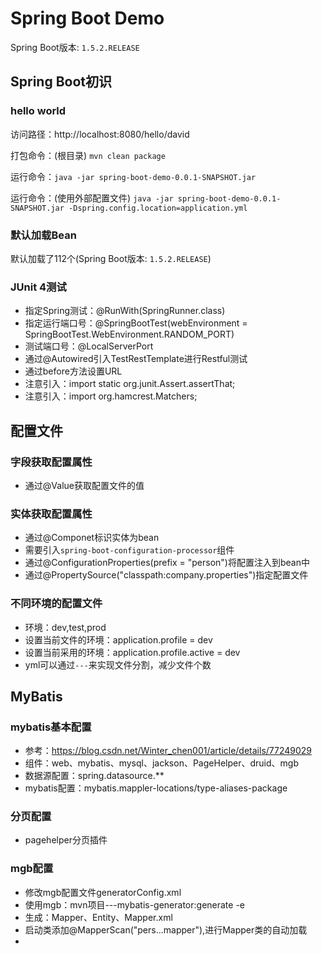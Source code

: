 # Spring Boot Demo

Spring Boot版本: `1.5.2.RELEASE`

## Spring Boot初识
### hello world

访问路径：http://localhost:8080/hello/david

打包命令：(根目录) `mvn clean package`

运行命令：`java -jar spring-boot-demo-0.0.1-SNAPSHOT.jar`

运行命令：(使用外部配置文件) `java -jar spring-boot-demo-0.0.1-SNAPSHOT.jar -Dspring.config.location=application.yml`

### 默认加载Bean

默认加载了112个(Spring Boot版本: `1.5.2.RELEASE`)

### JUnit 4测试

- 指定Spring测试：@RunWith(SpringRunner.class)
- 指定运行端口号：@SpringBootTest(webEnvironment = SpringBootTest.WebEnvironment.RANDOM_PORT)
- 测试端口号：@LocalServerPort
- 通过@Autowired引入TestRestTemplate进行Restful测试
- 通过before方法设置URL
- 注意引入：import static org.junit.Assert.assertThat;
- 注意引入：import org.hamcrest.Matchers;

## 配置文件
### 字段获取配置属性

- 通过@Value获取配置文件的值

### 实体获取配置属性

- 通过@Componet标识实体为bean
- 需要引入`spring-boot-configuration-processor`组件
- 通过@ConfigurationProperties(prefix = "person")将配置注入到bean中
- 通过@PropertySource("classpath:company.properties")指定配置文件

### 不同环境的配置文件

- 环境：dev,test,prod
- 设置当前文件的环境：application.profile = dev
- 设置当前采用的环境：application.profile.active = dev
- yml可以通过`---`来实现文件分割，减少文件个数

## MyBatis

### mybatis基本配置
- 参考：https://blog.csdn.net/Winter_chen001/article/details/77249029
- 组件：web、mybatis、mysql、jackson、PageHelper、druid、mgb
- 数据源配置：spring.datasource.**
- mybatis配置：mybatis.mappler-locations/type-aliases-package

### 分页配置
- pagehelper分页插件

### mgb配置
- 修改mgb配置文件generatorConfig.xml
- 使用mgb：mvn项目---mybatis-generator:generate -e
- 生成：Mapper、Entity、Mapper.xml
- 启动类添加@MapperScan("pers...mapper"),进行Mapper类的自动加载
-